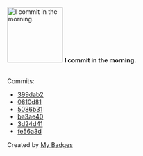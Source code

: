 <img src="https://my-badges.github.io/my-badges/morning-commits.png" alt="I commit in the morning." title="I commit in the morning." width="128">
<strong>I commit in the morning.</strong>
<br><br>

Commits:

- <a href="https://github.com/aristanetworks/j2lint/commit/399dab2989c0293109478df10b8b5db6e8cd51c6">399dab2</a>
- <a href="https://github.com/aristanetworks/j2lint/commit/0810d81f7aee71329e0fa51934e56052697f3520">0810d81</a>
- <a href="https://github.com/aristanetworks/j2lint/commit/5086b3146cebacac50fd638c369c0b86799e038a">5086b31</a>
- <a href="https://github.com/aristanetworks/j2lint/commit/ba3ae401e723b8e359ea675274d6733340f96582">ba3ae40</a>
- <a href="https://github.com/aristanetworks/j2lint/commit/3d24d41f139dbf5551f9dd5680e99ee0404fde64">3d24d41</a>
- <a href="https://github.com/gmuloc/j2lint/commit/fe56a3ded27c1d3f8ce03e4fff9f08a65b85db12">fe56a3d</a>


Created by <a href="https://github.com/my-badges/my-badges">My Badges</a>